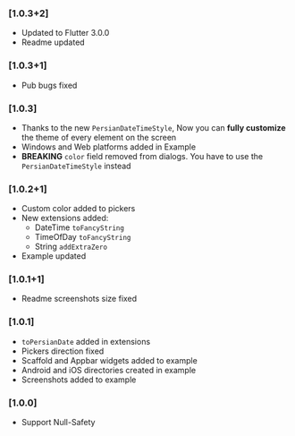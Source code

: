 ### [1.0.3+2]
* Updated to Flutter 3.0.0
* Readme updated


### [1.0.3+1]
* Pub bugs fixed

### [1.0.3]
* Thanks to the new `PersianDateTimeStyle`, Now you can **fully customize** the theme of every element on the screen
* Windows and Web platforms added in Example
* **BREAKING** `color` field removed from dialogs. You have to use the `PersianDateTimeStyle` instead

### [1.0.2+1]
* Custom color added to pickers
* New extensions added:
	*  DateTime `toFancyString`
	* TimeOfDay `toFancyString`
	* String `addExtraZero`
* Example updated

### [1.0.1+1]
* Readme screenshots size fixed

### [1.0.1]
* `toPersianDate` added in extensions
* Pickers direction fixed
* Scaffold and Appbar widgets added to example
* Android and iOS directories created in example
* Screenshots added to example

### [1.0.0]
* Support Null-Safety
